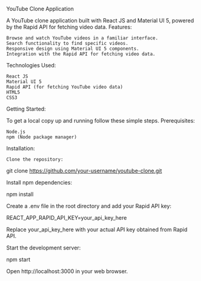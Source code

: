 YouTube Clone Application

A YouTube clone application built with React JS and Material UI 5, powered by the Rapid API for fetching video data.
Features:

    Browse and watch YouTube videos in a familiar interface.
    Search functionality to find specific videos.
    Responsive design using Material UI 5 components.
    Integration with the Rapid API for fetching video data.

Technologies Used:

    React JS
    Material UI 5
    Rapid API (for fetching YouTube video data)
    HTML5
    CSS3

Getting Started:

To get a local copy up and running follow these simple steps.
Prerequisites:

    Node.js
    npm (Node package manager)

Installation:

    Clone the repository:

  

git clone https://github.com/your-username/youtube-clone.git

Install npm dependencies:


npm install

Create a .env file in the root directory and add your Rapid API key:



REACT_APP_RAPID_API_KEY=your_api_key_here

Replace your_api_key_here with your actual API key obtained from Rapid API.

Start the development server:



npm start

Open http://localhost:3000 in your web browser.

